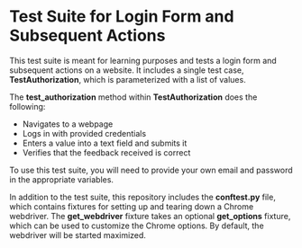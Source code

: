 # Test Suite for Login Form and Subsequent Actions
This test suite is meant for learning purposes and tests a login form and subsequent actions on a website. It includes a single test case, **TestAuthorization**, which is parameterized with a list of values.

The **test_authorization** method within **TestAuthorization** does the following:

- Navigates to a webpage
- Logs in with provided credentials
- Enters a value into a text field and submits it
- Verifies that the feedback received is correct

To use this test suite, you will need to provide your own email and password in the appropriate variables.

In addition to the test suite, this repository includes the **conftest.py** file, which contains fixtures for setting up and tearing down a Chrome webdriver. The **get_webdriver** fixture takes an optional **get_options** fixture, which can be used to customize the Chrome options. By default, the webdriver will be started maximized.
